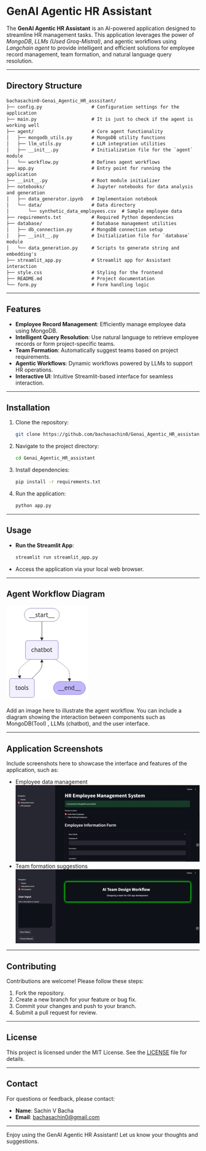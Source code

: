 # GenAI Agentic HR Assistant

The **GenAI Agentic HR Assistant** is an AI-powered application designed to streamline HR management tasks. This application leverages the power of *MongoDB*, *LLMs (Used Groq-Mistral)*, and agentic workflows using *Langchain agent* to provide intelligent and efficient solutions for employee record management, team formation, and natural language query resolution.

---

## Directory Structure

```plaintext
bachasachin0-Genai_Agentic_HR_asssitant/
├── config.py                  # Configuration settings for the application
├── main.py                    # It is just to check if the agent is working well
├── agent/                     # Core agent functionality
│   ├── mongodb_utils.py       # MongoDB utility functions
│   ├── llm_utils.py           # LLM integration utilities
│   ├── __init__.py            # Initialization file for the `agent` module
│   └── workflow.py            # Defines agent workflows
├── app.py                     # Entry point for running the application
├── __init__.py                # Root module initializer
├── notebooks/                 # Jupyter notebooks for data analysis and generation
│   ├── data_generator.ipynb   # Implementaion notebook
│   └── data/                  # Data directory
│       └── synthetic_data_employees.csv  # Sample employee data
├── requirements.txt           # Required Python dependencies
├── database/                  # Database management utilities
│   ├── db_connection.py       # MongoDB connection setup
│   ├── __init__.py            # Initialization file for `database` module
│   └── data_generation.py     # Scripts to generate string and embedding's
├── streamlit_app.py           # Streamlit app for Assistant interaction
├── style.css                  # Styling for the frontend
├── README.md                  # Project documentation
└── form.py                    # Form handling logic
```

---

## Features

- **Employee Record Management**: Efficiently manage employee data using MongoDB.
- **Intelligent Query Resolution**: Use natural language to retrieve employee records or form project-specific teams.
- **Team Formation**: Automatically suggest teams based on project requirements.
- **Agentic Workflows**: Dynamic workflows powered by LLMs to support HR operations.
- **Interactive UI**: Intuitive Streamlit-based interface for seamless interaction.

---

## Installation

1. Clone the repository:
   ```bash
   git clone https://github.com/bachasachin0/Genai_Agentic_HR_assistant.git
   ```

2. Navigate to the project directory:
   ```bash
   cd Genai_Agentic_HR_assistant
   ```

3. Install dependencies:
   ```bash
   pip install -r requirements.txt
   ```

4. Run the application:
   ```bash
   python app.py
   ```

---

## Usage

- **Run the Streamlit App**:
  ```bash
  streamlit run streamlit_app.py
  ```
- Access the application via your local web browser.

---

## Agent Workflow Diagram
![Agent Workflow](img\agent_workflow.jpg)

Add an image here to illustrate the agent workflow. You can include a diagram showing the interaction between components such as MongoDB(Tool) , LLMs (chatbot), and the user interface.

---

## Application Screenshots

Include screenshots here to showcase the interface and features of the application, such as:
- Employee data management
![Adding employees](img\form.jpg)
- Team formation suggestions
![Team formation](img\assistant.jpg)

---

## Contributing

Contributions are welcome! Please follow these steps:

1. Fork the repository.
2. Create a new branch for your feature or bug fix.
3. Commit your changes and push to your branch.
4. Submit a pull request for review.

---

## License

This project is licensed under the MIT License. See the [LICENSE](LICENSE) file for details.

---

## Contact

For questions or feedback, please contact:

- **Name**: Sachin V Bacha
- **Email**: bachasachin0@gmail.com


---

Enjoy using the GenAI Agentic HR Assistant! Let us know your thoughts and suggestions.

